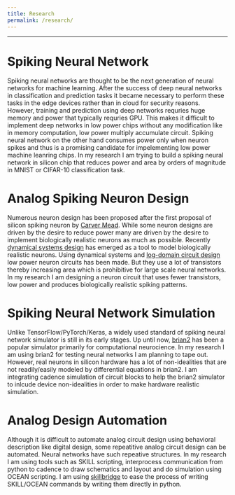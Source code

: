 ```yaml
---
title: Research
permalink: /research/
---
```

---------------------------
# Spiking Neural Network
Spiking neural networks are thought to be the next generation of neural networks for machine  learning. After the success of deep neural networks in classification and prediction tasks it became necessary to perform these tasks in the edge devices rather than in cloud for security reasons. However, training and prediction using deep networks requries huge memory and power that typically requries GPU. This makes it difficult to implement deep networks in low power chips without any modification like in memory computation, low power multiply accumulate circuit. Spiking neural network on the other hand consumes power only when neuron spikes and thus is a promising candidate for impelementing low power machine leanring chips. In my research I am trying to build a spiking neural network in silicon chip that reduces power and area by orders of magnitude in MNIST or CIFAR-10 classification task. 

# Analog Spiking Neuron Design
Numerous neuron design has been proposed after the first proposal of silicon spiking neuron by [Carver Mead](https://dl.acm.org/citation.cfm?id=64998). While some neuron designs are driven by the desire to reduce power many are driven by the desire to implement biologically realistic neurons as much as possible.
Recently [dynamical systems design](https://www.izhikevich.org/publications/spikes.htm) has emerged as a tool to model biologically realistic neurons. Using dynamical systems and [log-domain circuit design](https://ieeexplore.ieee.org/document/5648387) low power neuron circuits has been made. But they use a lot of transistors thereby increasing area which is prohibitive for large scale neural networks. In my research I am designing a neuron circuit that uses fewer transistors, low power and produces biologically realistic spiking patterns. 

# Spiking Neural Network Simulation
Unlike TensorFlow/PyTorch/Keras, a widely used standard of spiking neural network simulator is still in its early stages. Up until now, [brian2](https://brian2.readthedocs.io/en/stable/) has been a popular simulator primarily for computational neurocience. In my research I am using brian2 for testing neural networks I am planning to tape out. However, real neurons in silicon hardware has a lot of non-idealities that are not readily/easily modeled by differential equations in brian2. I am integrating cadence simulation of circuit blocks to help the brian2 simulator to inlcude device non-idealities in order to make hardware realistic simulation. 

# Analog Design Automation 
Although it is difficult to automate analog circuit design using behavioral description like digital design, some repeatitive analog circuit design can be automated. Neural networks have such repeative structures. In my research I am using tools such as SKILL scripting, interprocess communication from python to cadence to draw schematics and layout and do simulation using OCEAN scripting. I am using [skillbridge](https://unihd-cag.github.io/skillbridge/) to ease the process of writing SKILL/OCEAN commands by writing them directly in python.  


